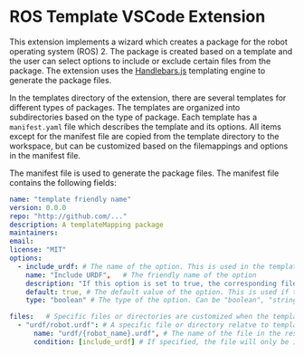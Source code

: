 # ROS Template VSCode Extension
This extension implements a wizard which creates a package for the robot operating system (ROS) 2. The package is created based on a template and the user can select options to include or exclude certain files from the package. The extension uses the [Handlebars.js](https://handlebarsjs.com/) templating engine to generate the package files.

In the templates directory of the extension, there are several templates for different types of packages. The templates are organized into subdirectories based on the type of package. Each template has a `manifest.yaml` file which describes the template and its options. All items except for the manifest file are copied from the template directory to the workspace, but can be customized based on the filemappings and options in the manifest file.

The manifest file is used to generate the package files. The manifest file contains the following fields:

```yaml
name: "template friendly name"
version: 0.0.0
repo: "http://github.com/..."
description: A templateMapping package
maintainers:
email:
license: "MIT"
options:
  - include_urdf: # The name of the option. This is used in the template to include or exclude files based on the option value.
    name: "Include URDF",   # The friendly name of the option
    description: "If this option is set to true, the corresponding file mapping will be included in the package.", # The description of the option for the user
    default: true, # The default value of the option. This is used if the user does not select a value for the option.
    type: "boolean" # The type of the option. Can be "boolean", "string", "number", "array", "object"

files:   # Specific files or directories are customized when the template directory is copied to the workspace.
  - "urdf/robot.urdf": # A specific file or directory relatve to template directory
      name: "urdf/{robot_name}.urdf", # The name of the file in the resulting package. The name can can include variables from the manifest file.
      condition: [include_urdf] # If specified, the file will only be included if the list of conditions are true.
```